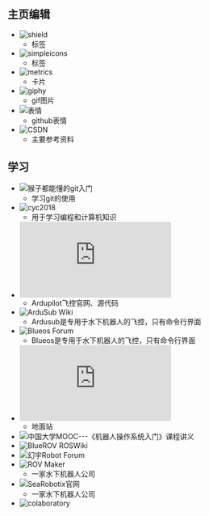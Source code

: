 ## 主页编辑
- ![shield](https://shields.io/)
   - 标签
- ![simpleicons](https://simpleicons.org/)
   - 标签
- ![metrics](https://metrics.lecoq.io/)
   - 卡片
- ![giphy](https://giphy.com/)
   - gif图片
- ![表情](https://blog.csdn.net/diandianxiyu_geek/article/details/117281035?ops_request_misc=%257B%2522request%255Fid%2522%253A%2522165664565016780366587967%2522%252C%2522scm%2522%253A%252220140713.130102334..%2522%257D&request_id=165664565016780366587967&biz_id=0&utm_medium=distribute.pc_search_result.none-task-blog-2~all~sobaiduend~default-1-117281035-null-null.142^v29^pc_rank_34,185^v2^control&utm_term=github%E7%BE%8E%E5%8C%96&spm=1018.2226.3001.4187)
   - github表情
- ![CSDN](https://blog.csdn.net/weixin_50915462/article/details/119988939?ops_request_misc=%257B%2522request%255Fid%2522%253A%2522165664565016780366587967%2522%252C%2522scm%2522%253A%252220140713.130102334..%2522%257D&request_id=165664565016780366587967&biz_id=0&utm_medium=distribute.pc_search_result.none-task-blog-2~all~baidu_landing_v2~default-3-119988939-null-null.142^v29^pc_rank_34,185^v2^control&utm_term=github%E7%BE%8E%E5%8C%96&spm=1018.2226.3001.4187)
   - 主要参考资料

## 学习
- ![猴子都能懂的git入门](https://backlog.com/git-tutorial/cn/)
   - 学习git的使用
- ![cyc2018](http://www.cyc2018.xyz/)
   - 用于学习编程和计算机知识
- ![ardupilot](https://ardupilot.org/dev/docs/companion-computer-nvidia-tx1.html)
   - Ardupilot飞控官网、源代码
- ![ArduSub Wiki](http://www.ardusub.com/)
   - Ardusub是专用于水下机器人的飞控，只有命令行界面
- ![Blueos Forum](https://discuss.bluerobotics.com/t/blueos-official-release/12024)
   - Blueos是专用于水下机器人的飞控，只有命令行界面
- ![QGroundControl Wiki](https://docs.qgroundcontrol.com/master/en/getting_started/download_and_install.html)
   - 地面站
- ![中国大学MOOC---《机器人操作系统入门》课程讲义](https://sychaichangkun.gitbooks.io/ros-tutorial-icourse163/content/)
- ![BlueROV ROSWiki](http://wiki.ros.org/Robots/BlueROV)
- ![幻宇Robot Forum](http://huanyu-robot.uicp.hk/)
- ![ROV Maker](https://rovmaker.org/)
   - 一家水下机器人公司
- ![SeaRobotix官网](https://searobotix.com/)
   - 一家水下机器人公司
- ![colaboratory](https://www.baidu.com/baidu?tn=monline_4_dg&ie=utf-8&wd=colaboratory) 
